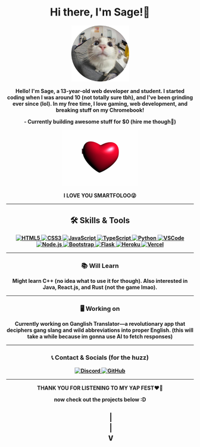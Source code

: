 <h1 align="center"><b>Hi there, I'm Sage!👋</b></h1>
<p align="center">
  <img src="Assets/sxgei.png/" alt="Profile Picture" width="155" height="150">
</p>
<p align="center">
<b> Hello! I'm Sage, a 13-year-old web developer and student. I started coding when I was around 10 (not totally sure tbh), and I've been grinding ever since (lol). In my free time, I love gaming, web development, and breaking stuff on my Chromebook!<b>
</p>
<p align="center">
  <b>- Currently building awesome stuff for $0 (hire me though👀)</b>
</p>


<div align="center">
  <img src="Assets/smartfoloo.gif/" alt="Animated Cat" width="200" />
</div>
<p align="center">
  <b>I LOVE YOU SMARTFOLOO😜</b>
</p>


---

<h2 align="center">🛠 Skills & Tools</h2>

<div align="center">
  <a href="https://developer.mozilla.org/en-US/docs/Web/HTML" target="_blank">
    <img src="https://img.shields.io/badge/HTML5-%23E34F26.svg?style=for-the-badge&logo=html5&logoColor=white" alt="HTML5">
  </a>
  <a href="https://developer.mozilla.org/en-US/docs/Web/CSS" target="_blank">
    <img src="https://img.shields.io/badge/CSS3-%231572B6.svg?style=for-the-badge&logo=css3&logoColor=white" alt="CSS3">
  </a>
  <a href="https://developer.mozilla.org/en-US/docs/Web/JavaScript" target="_blank">
    <img src="https://img.shields.io/badge/JavaScript-%23F7DF1E.svg?style=for-the-badge&logo=javascript&logoColor=black" alt="JavaScript">
  </a>
  <a href="https://www.typescriptlang.org/" target="_blank">
    <img src="https://img.shields.io/badge/TypeScript-%233178C6.svg?style=for-the-badge&logo=typescript&logoColor=white" alt="TypeScript">
  </a>
  <a href="https://www.python.org/" target="_blank">
    <img src="https://img.shields.io/badge/Python-%233776AB.svg?style=for-the-badge&logo=python&logoColor=white" alt="Python">
  </a>
  <a href="https://code.visualstudio.com/" target="_blank">
    <img src="https://img.shields.io/badge/VSCode-%23007ACC.svg?style=for-the-badge&logo=visual-studio-code&logoColor=white" alt="VSCode">
  </a>
  <a href="https://nodejs.org/" target="_blank">
    <img src="https://img.shields.io/badge/Node.js-%23339933.svg?style=for-the-badge&logo=node.js&logoColor=white" alt="Node.js">
  </a>
  <a href="https://getbootstrap.com/" target="_blank">
    <img src="https://img.shields.io/badge/Bootstrap-%23563D7C.svg?style=for-the-badge&logo=bootstrap&logoColor=white" alt="Bootstrap">
  </a>
  <a href="https://flask.palletsprojects.com/" target="_blank">
    <img src="https://img.shields.io/badge/Flask-%23000.svg?style=for-the-badge&logo=flask&logoColor=white" alt="Flask">
  </a>
  <a href="https://www.heroku.com/" target="_blank">
    <img src="https://img.shields.io/badge/Heroku-%23430098.svg?style=for-the-badge&logo=heroku&logoColor=white" alt="Heroku">
  </a>
  <a href="https://vercel.com/" target="_blank">
    <img src="https://img.shields.io/badge/Vercel-%23000000.svg?style=for-the-badge&logo=vercel&logoColor=white" alt="Vercel">
  </a>
</div>

---

<h3 align="center">📚 Will Learn</h3>

<p align="center">
<b>Might learn C++ (no idea what to use it for though). Also interested in Java, React.js, and Rust (not the game lmao).</b>
</p>


---

<h3 align="center">🖥️ Working on</h3>

<p align="center">
<b>Currently working on Ganglish Translator—a revolutionary app that deciphers gang slang and wild abbreviations into proper English. (this will take a while because im gonna use AI to fetch responses)<b>
</p>

---

<h3 align="center">📞 Contact & Socials (for the huzz)</h3>

<div align="center">
  <a href="https://discord.com/users/Sxgei" target="_blank">
    <img src="https://img.shields.io/badge/Discord-%235865F2.svg?style=for-the-badge&logo=discord&logoColor=white" alt="Discord">
  </a>
  <a href="https://github.com/Sxgex" target="_blank">
    <img src="https://img.shields.io/badge/GitHub-%23181717.svg?style=for-the-badge&logo=github&logoColor=white" alt="GitHub">
  </a>
</div>

---

<p align="center">
<b>THANK YOU FOR LISTENING TO MY YAP FEST❤🥰<b>
</p>

<p align="center">
<b>now check out the projects below :D</b>
</p>
<div align="center">
  <pre style="font-size: 24px;">
    |
    |
    v
  </pre>
</div>
